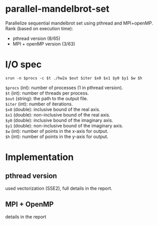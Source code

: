 # parallel-mandelbrot-set
Parallelize sequential mandelbrot set using pthread and MPI+openMP.  
Rank (based on execution time):  
- pthread version (8/65)
- MPI + openMP version (3/63)

# I/O spec
`srun -n $procs -c $t ./hw2a $out $iter $x0 $x1 $y0 $y1 $w $h`

`$procs` (int): number of processes (1 in pthread version).  
`$t` (int): number of threads per process.  
`$out` (string): the path to the output file.  
`$iter` (int): number of iterations.  
`$x0` (double): inclusive bound of the real axis.  
`$x1` (double): non-inclusive bound of the real axis.  
`$y0` (double): inclusive bound of the imaginary axis.  
`$y1` (double): non-inclusive bound of the imaginary axis.  
`$w` (int): number of points in the x-axis for output.  
`$h` (int): number of points in the y-axis for output.  

# Implementation
## pthread version
used vectorization (SSE2), full details in the report.

## MPI + OpenMP 
details in the report
